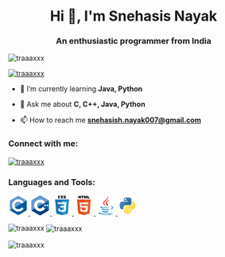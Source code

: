<h1 align="center">Hi 👋, I'm Snehasis Nayak</h1>
<h3 align="center">An enthusiastic programmer from India</h3>

<p align="left"> <img src="https://komarev.com/ghpvc/?username=traaaxxx&label=Profile%20views&color=0e75b6&style=flat" alt="traaaxxx" /> </p>

<p align="left"> <a href="https://twitter.com/traaaxxx" target="blank"><img src="https://img.shields.io/twitter/follow/traaaxxx?logo=twitter&style=for-the-badge" alt="traaaxxx" /></a> </p>

- 🌱 I’m currently learning **Java, Python**

- 💬 Ask me about **C, C++, Java, Python**

- 📫 How to reach me **snehasish.nayak007@gmail.com**

<h3 align="left">Connect with me:</h3>
<p align="left">
<a href="https://twitter.com/traaaxxx" target="blank"><img align="center" src="https://raw.githubusercontent.com/rahuldkjain/github-profile-readme-generator/master/src/images/icons/Social/twitter.svg" alt="traaaxxx" height="30" width="40" /></a>
</p>

<h3 align="left">Languages and Tools:</h3>
<p align="left"> <a href="https://www.cprogramming.com/" target="_blank" rel="noreferrer"> <img src="https://raw.githubusercontent.com/devicons/devicon/master/icons/c/c-original.svg" alt="c" width="40" height="40"/> </a> <a href="https://www.w3schools.com/cpp/" target="_blank" rel="noreferrer"> <img src="https://raw.githubusercontent.com/devicons/devicon/master/icons/cplusplus/cplusplus-original.svg" alt="cplusplus" width="40" height="40"/> </a> <a href="https://www.w3schools.com/css/" target="_blank" rel="noreferrer"> <img src="https://raw.githubusercontent.com/devicons/devicon/master/icons/css3/css3-original-wordmark.svg" alt="css3" width="40" height="40"/> </a> <a href="https://www.w3.org/html/" target="_blank" rel="noreferrer"> <img src="https://raw.githubusercontent.com/devicons/devicon/master/icons/html5/html5-original-wordmark.svg" alt="html5" width="40" height="40"/> </a> <a href="https://www.java.com" target="_blank" rel="noreferrer"> <img src="https://raw.githubusercontent.com/devicons/devicon/master/icons/java/java-original.svg" alt="java" width="40" height="40"/> </a> <a href="https://www.python.org" target="_blank" rel="noreferrer"> <img src="https://raw.githubusercontent.com/devicons/devicon/master/icons/python/python-original.svg" alt="python" width="40" height="40"/> </a> </p>

<p><img align="left" src="https://github-readme-stats.vercel.app/api/top-langs?username=traaaxxx&show_icons=true&locale=en&layout=compact" alt="traaaxxx" /></p>

<p>&nbsp;<img align="center" src="https://github-readme-stats.vercel.app/api?username=traaaxxx&show_icons=true&locale=en" alt="traaaxxx" /></p>

<p><img align="center" src="https://github-readme-streak-stats.herokuapp.com/?user=traaaxxx&" alt="traaaxxx" /></p>

